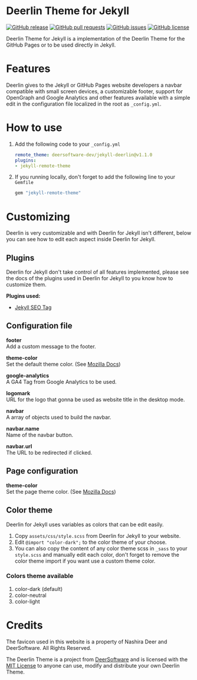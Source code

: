 # Deerlin Theme for Jekyll

[![GitHub release](https://img.shields.io/github/v/release/deersoftware-dev/jekyll-deerlin)](https://github.com/deersoftware-dev/jekyll-deerlin/releases)
[![GitHub pull requests](https://img.shields.io/github/issues-pr/deersoftware-dev/jekyll-deerlin)](https://github.com/deersoftware-dev/jekyll-deerlin/pulls)
[![GitHub issues](https://img.shields.io/github/issues/deersoftware-dev/jekyll-deerlin)](https://github.com/deersoftware-dev/jekyll-deerlin/issues)
[![GitHub license](https://img.shields.io/github/license/deersoftware-dev/jekyll-deerlin)](https://github.com/deersoftware-dev/jekyll-deerlin/blob/dev/LICENSE.txt)

Deerlin Theme for Jekyll is a implementation of the Deerlin Theme for the GitHub Pages or to be used directly in Jekyll.

# Features

Deerlin gives to the Jekyll or GitHub Pages website developers a navbar compatible with small screen devices, a customizable footer, support for OpenGraph and Google Analytics and other features available with a simple edit in the configuration file localized in the root as ``_config.yml``.

# How to use
1. Add the following code to your ``_config.yml``

    ```yml
    remote_theme: deersoftware-dev/jekyll-deerlin@v1.1.0
    plugins:
    - jekyll-remote-theme 
    ```

2. If you running locally, don't forget to add the following line to your ``Gemfile``

    ```ruby
    gem "jekyll-remote-theme"
    ```

# Customizing

Deerlin is very customizable and with Deerlin for Jekyll isn't different, below you can see how to edit each aspect inside Deerlin for Jekyll.

## Plugins

Deerlin for Jekyll don't take control of all features implemented, please see the docs of the plugins used in Deerlin for Jekyll to you know how to customize them.

**Plugins used:**
- [Jekyll SEO Tag](https://github.com/jekyll/jekyll-seo-tag)

## Configuration file

**footer**  
Add a custom message to the footer.

**theme-color**  
Set the default theme color. (See [Mozilla Docs](https://developer.mozilla.org/en-US/docs/Web/HTML/Element/meta/name/theme-color))

**google-analytics**  
A GA4 Tag from Google Analytics to be used.

**logomark**  
URL for the logo that gonna be used as website title in the desktop mode.

**navbar**  
A array of objects used to build the navbar.

**navbar.name**  
Name of the navbar button.

**navbar.url**  
The URL to be redirected if clicked.

## Page configuration

**theme-color**  
Set the page theme color. (See [Mozilla Docs](https://developer.mozilla.org/en-US/docs/Web/HTML/Element/meta/name/theme-color))

## Color theme

Deerlin for Jekyll uses variables as colors that can be edit easily.

1. Copy `assets/css/style.scss` from Deerlin for Jekyll to your website.
2. Edit `@import "color-dark";` to the color theme of your choose.
3. You can also copy the content of any color theme scss in `_sass` to your `style.scss` and manually edit each color, don't forget to remove the color theme import if you want use a custom theme color.

### Colors theme available

1. color-dark (default)
2. color-neutral
3. color-light

# Credits

The favicon used in this website is a property of Nashira Deer and DeerSoftware. All Rights Reserved.

The Deerlin Theme is a project from [DeerSoftware](https://github.com/deersoftware-dev) and is licensed with the [MIT License](https://github.com/deersoftware-dev/jekyll-deerlin/blob/dev/LICENSE.txt) to anyone can use, modify and distribute your own Deerlin Theme.

